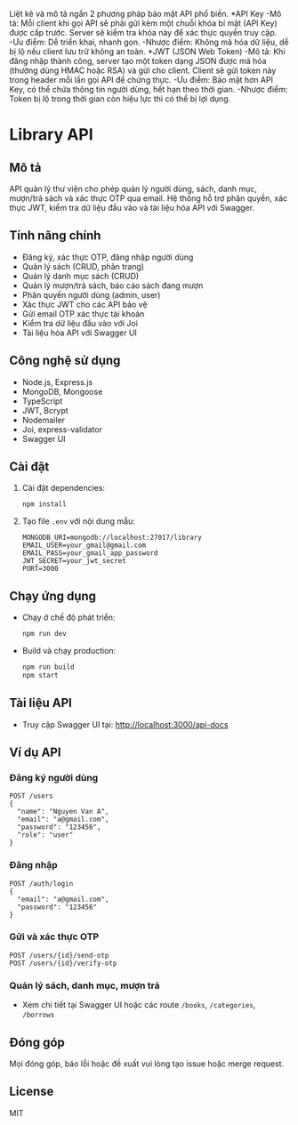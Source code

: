Liệt kê và mô tả ngắn 2 phương pháp bảo mật API phổ biến.
*API Key
-Mô tả: Mỗi client khi gọi API sẽ phải gửi kèm một chuỗi khóa bí mật (API Key) được cấp trước. Server sẽ kiểm tra khóa này để xác thực quyền truy cập.
-Ưu điểm: Dễ triển khai, nhanh gọn.
-Nhược điểm: Không mã hóa dữ liệu, dễ bị lộ nếu client lưu trữ không an toàn.
*JWT (JSON Web Token)
-Mô tả: Khi đăng nhập thành công, server tạo một token dạng JSON được mã hóa (thường dùng HMAC hoặc RSA) và gửi cho client. Client sẽ gửi token này trong header mỗi lần gọi API để chứng thực.
-Ưu điểm: Bảo mật hơn API Key, có thể chứa thông tin người dùng, hết hạn theo thời gian.
-Nhược điểm: Token bị lộ trong thời gian còn hiệu lực thì có thể bị lợi dụng.

# Library API

## Mô tả
API quản lý thư viện cho phép quản lý người dùng, sách, danh mục, mượn/trả sách và xác thực OTP qua email. Hệ thống hỗ trợ phân quyền, xác thực JWT, kiểm tra dữ liệu đầu vào và tài liệu hóa API với Swagger.

## Tính năng chính
- Đăng ký, xác thực OTP, đăng nhập người dùng
- Quản lý sách (CRUD, phân trang)
- Quản lý danh mục sách (CRUD)
- Quản lý mượn/trả sách, báo cáo sách đang mượn
- Phân quyền người dùng (admin, user)
- Xác thực JWT cho các API bảo vệ
- Gửi email OTP xác thực tài khoản
- Kiểm tra dữ liệu đầu vào với Joi
- Tài liệu hóa API với Swagger UI

## Công nghệ sử dụng
- Node.js, Express.js
- MongoDB, Mongoose
- TypeScript
- JWT, Bcrypt
- Nodemailer
- Joi, express-validator
- Swagger UI

## Cài đặt
1. Cài đặt dependencies:
   ```bash
   npm install
   ```
2. Tạo file `.env` với nội dung mẫu:
   ```env
   MONGODB_URI=mongodb://localhost:27017/library
   EMAIL_USER=your_gmail@gmail.com
   EMAIL_PASS=your_gmail_app_password
   JWT_SECRET=your_jwt_secret
   PORT=3000
   ```

## Chạy ứng dụng
- Chạy ở chế độ phát triển:
  ```bash
  npm run dev
  ```
- Build và chạy production:
  ```bash
  npm run build
  npm start
  ```

## Tài liệu API
- Truy cập Swagger UI tại: [http://localhost:3000/api-docs](http://localhost:3000/api-docs)

## Ví dụ API
### Đăng ký người dùng
```
POST /users
{
  "name": "Nguyen Van A",
  "email": "a@gmail.com",
  "password": "123456",
  "role": "user"
}
```

### Đăng nhập
```
POST /auth/login
{
  "email": "a@gmail.com",
  "password": "123456"
}
```

### Gửi và xác thực OTP
```
POST /users/{id}/send-otp
POST /users/{id}/verify-otp
```

### Quản lý sách, danh mục, mượn trả
- Xem chi tiết tại Swagger UI hoặc các route `/books`, `/categories`, `/borrows`

## Đóng góp
Mọi đóng góp, báo lỗi hoặc đề xuất vui lòng tạo issue hoặc merge request.

## License
MIT 